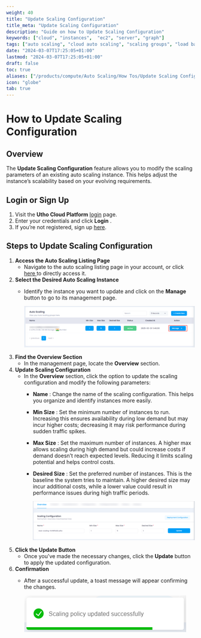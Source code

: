 ```yaml
---
weight: 40
title: "Update Scaling Configuration"
title_meta: "Update Scaling Configuration"
description: "Guide on how to Update Scaling Configuration"
keywords: ["cloud", "instances",  "ec2", "server", "graph"]
tags: ["auto scaling", "cloud auto scaling", "scaling groups", "load balancing", "automatic resource scaling"]
date: "2024-03-07T17:25:05+01:00"
lastmod: "2024-03-07T17:25:05+01:00"
draft: false
toc: true
aliases: ["/products/compute/Auto Scaling/How Tos/Update Scaling Configuration"]
icon: "globe"
tab: true
---
```



# **How to Update Scaling Configuration**

## **Overview**

The **Update Scaling Configuration** feature allows you to modify the scaling parameters of an existing auto scaling instance. This helps adjust the instance’s scalability based on your evolving requirements.

## **Login or Sign Up**

1. Visit the **Utho Cloud Platform** [login](https://console.utho.com/login) page.
2. Enter your credentials and click  **Login** .
3. If you’re not registered, sign up [here](https://console.utho.com/signup).

## **Steps to Update Scaling Configuration**

1. **Access the Auto Scaling Listing Page**
   * Navigate to the auto scaling listing page in your account, or click [here ](https://console.utho.com/auto-scaling "Auto Scaling Listing Page")to directly access it.
2. **Select the Desired Auto Scaling Instance**
   * Identify the instance you want to update and click on the **Manage** button to go to its management page.

     ![1743743778143](image/index/1743743778143.png)
3. **Find the Overview Section**
   * In the management page, locate the **Overview** section.
4. **Update Scaling Configuration**
   * In the **Overview** section, click the option to update the scaling configuration and modify the following parameters:
     * **Name** : Change the name of the scaling configuration. This helps you organize and identify instances more easily.
     * **Min Size** : Set the minimum number of instances to run. Increasing this ensures availability during low demand but may incur higher costs; decreasing it may risk performance during sudden traffic spikes.
     * **Max Size** : Set the maximum number of instances. A higher max allows scaling during high demand but could increase costs if demand doesn’t reach expected levels. Reducing it limits scaling potential and helps control costs.
     * **Desired Size** : Set the preferred number of instances. This is the baseline the system tries to maintain. A higher desired size may incur additional costs, while a lower value could result in performance issues during high traffic periods.

       ![1743743842807](image/index/1743743842807.png)
5. **Click the Update Button**
   * Once you've made the necessary changes, click the **Update** button to apply the updated configuration.
6. **Confirmation**
   * After a successful update, a toast message will appear confirming the changes.

     ![1743743874308](image/index/1743743874308.png)
